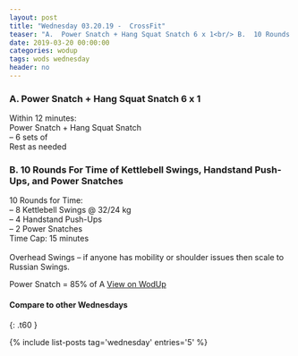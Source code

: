 ```yaml
---
layout: post
title: "Wednesday 03.20.19 -  CrossFit"
teaser: "A.  Power Snatch + Hang Squat Snatch 6 x 1<br/> B.  10 Rounds For Time of Kettlebell Swings, Handstand Push-Ups, and Power Snatches"
date: 2019-03-20 00:00:00
categories: wodup
tags: wods wednesday
header: no
---
```



<h3>A.  Power Snatch + Hang Squat Snatch 6 x 1</h3>
Within 12 minutes:<br/>
Power Snatch + Hang Squat Snatch<br/>– 6 sets of <br/>Rest as needed<br/>
<h3>B.  10 Rounds For Time of Kettlebell Swings, Handstand Push-Ups, and Power Snatches</h3>
10 Rounds for Time:<br/>– 8 Kettlebell Swings @ 32/24 kg<br/>– 4 Handstand Push-Ups<br/>– 2 Power Snatches<br/>Time Cap: 15 minutes<br/><br/>Overhead Swings – if anyone has mobility or shoulder issues then scale to Russian Swings.

Power Snatch = 85% of A
<a href="https://www.wodup.com/gyms/asphodel/wods/14317" target="blank">View on WodUp</a>


#### Compare to other Wednesdays
{: .t60 }

{% include list-posts tag='wednesday' entries='5' %}